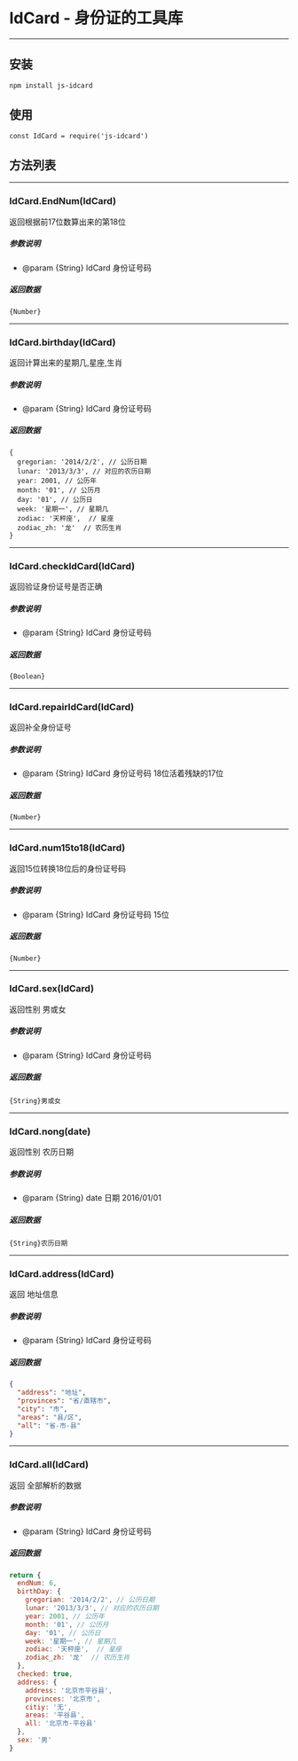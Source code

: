 # IdCard - 身份证的工具库
----

## 安装
`npm install js-idcard`

## 使用
```
const IdCard = require('js-idcard')
```

## 方法列表
----
### IdCard.EndNum(IdCard)
返回根据前17位数算出来的第18位

##### 参数说明
- @param {String} IdCard 身份证号码

##### 返回数据
`{Number}`

----

### IdCard.birthday(IdCard)
返回计算出来的星期几,星座,生肖

##### 参数说明
- @param {String} IdCard 身份证号码

##### 返回数据
```
{
  gregorian: '2014/2/2', // 公历日期
  lunar: '2013/3/3', // 对应的农历日期
  year: 2001, // 公历年
  month: '01', // 公历月
  day: '01', // 公历日
  week: '星期一', // 星期几
  zodiac: '天秤座',  // 星座
  zodiac_zh: '龙'  // 农历生肖
}
```
----

### IdCard.checkIdCard(IdCard)
返回验证身份证号是否正确

##### 参数说明
- @param {String} IdCard 身份证号码

##### 返回数据
```
{Boolean}
```

---

### IdCard.repairIdCard(IdCard)
返回补全身份证号

##### 参数说明
- @param {String} IdCard 身份证号码 18位活着残缺的17位

##### 返回数据
`{Number}`

---

### IdCard.num15to18(IdCard)
返回15位转换18位后的身份证号码


##### 参数说明
- @param {String} IdCard 身份证号码 15位

##### 返回数据
`{Number}`

---

### IdCard.sex(IdCard)
返回性别 男或女
##### 参数说明
- @param {String} IdCard 身份证号码
##### 返回数据
`{String}男或女`

---

### IdCard.nong(date)
返回性别 农历日期
##### 参数说明
- @param {String} date 日期 2016/01/01
##### 返回数据
`{String}农历日期`

---

### IdCard.address(IdCard)
返回 地址信息
##### 参数说明
- @param {String} IdCard 身份证号码
##### 返回数据
```json
{
  "address": "地址",
  "provinces": "省/直辖市",
  "city": "市",
  "areas": "县/区",
  "all": "省-市-县"
}
```

---

### IdCard.all(IdCard)
返回 全部解析的数据
##### 参数说明
- @param {String} IdCard 身份证号码
##### 返回数据
```js
return {
  endNum: 6,
  birthDay: {
    gregorian: '2014/2/2', // 公历日期
    lunar: '2013/3/3', // 对应的农历日期
    year: 2001, // 公历年
    month: '01', // 公历月
    day: '01', // 公历日
    week: '星期一', // 星期几
    zodiac: '天秤座',  // 星座
    zodiac_zh: '龙'  // 农历生肖
  },
  checked: true,
  address: {
    address: '北京市平谷县',
    provinces: '北京市',
    citiy: '无',
    areas: '平谷县',
    all: '北京市-平谷县'
  },
  sex: '男'
}
```

